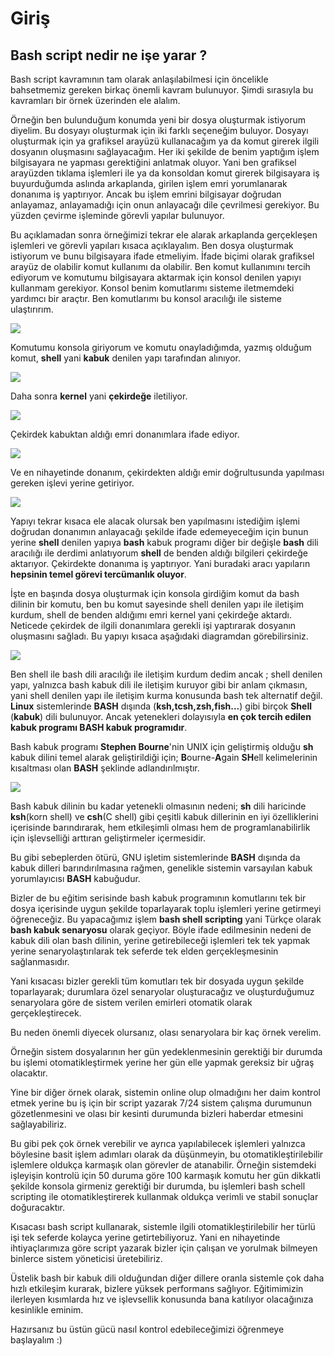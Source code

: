 Giriş
=

Bash script nedir ne işe yarar ?
-

Bash script kavramının tam olarak anlaşılabilmesi için öncelikle bahsetmemiz gereken birkaç önemli kavram bulunuyor. Şimdi sırasıyla bu kavramları bir örnek üzerinden ele alalım.

Örneğin ben bulunduğum konumda yeni bir dosya oluşturmak istiyorum diyelim. Bu dosyayı oluşturmak için iki farklı seçeneğim buluyor. Dosyayı oluşturmak için ya grafiksel arayüzü kullanacağım ya da komut girerek ilgili dosyanın oluşmasını sağlayacağım. Her iki şekilde de benim yaptığım işlem bilgisayara ne yapması gerektiğini anlatmak oluyor. Yani ben grafiksel arayüzden tıklama işlemleri ile ya da konsoldan komut girerek bilgisayara iş buyurduğumda aslında arkaplanda, girilen işlem emri yorumlanarak donanıma iş yaptırıyor. Ancak bu işlem emrini bilgisayar doğrudan anlayamaz,  anlayamadığı için onun anlayacağı dile çevrilmesi gerekiyor. Bu yüzden çevirme işleminde görevli yapılar bulunuyor. 

Bu açıklamadan sonra örneğimizi tekrar ele alarak arkaplanda gerçekleşen işlemleri ve görevli yapıları kısaca açıklayalım.
Ben dosya oluşturmak istiyorum ve bunu bilgisayara ifade etmeliyim. İfade biçimi olarak grafiksel arayüz de olabilir komut kullanımı da olabilir. Ben komut kullanımını tercih ediyorum ve komutumu bilgisayara aktarmak için konsol denilen yapıyı kullanmam gerekiyor. 
Konsol benim komutlarımı sisteme iletmemdeki yardımcı bir araçtır. Ben komutlarımı bu konsol aracılığı ile sisteme ulaştırırım. 

![](https://raw.githubusercontent.com/taylanbildik/bash_script_dersleri/master/img/Giri%C5%9F/komut.png)

Komutumu konsola giriyorum ve komutu onayladığımda, yazmış olduğum komut, **shell** yani **kabuk** denilen yapı tarafından alınıyor. 

![](https://raw.githubusercontent.com/taylanbildik/bash_script_dersleri/master/img/Giri%C5%9F/shell.png)

Daha sonra **kernel** yani **çekirdeğe** iletiliyor. 

![](https://raw.githubusercontent.com/taylanbildik/bash_script_dersleri/master/img/Giri%C5%9F/kernel.png)

Çekirdek kabuktan aldığı emri donanımlara ifade ediyor.

![](https://raw.githubusercontent.com/taylanbildik/bash_script_dersleri/master/img/Giri%C5%9F/hardware.png)

Ve en nihayetinde donanım, çekirdekten aldığı emir doğrultusunda yapılması gereken işlevi yerine getiriyor.

![](https://raw.githubusercontent.com/taylanbildik/bash_script_dersleri/master/img/Giri%C5%9F/file.png)

Yapıyı tekrar kısaca ele alacak olursak ben yapılmasını istediğim işlemi doğrudan donanımın anlayacağı şekilde ifade edemeyeceğim için bunun yerine **shell** denilen yapıya **bash** kabuk programı diğer bir değişle **bash** dili aracılığı ile derdimi anlatıyorum **shell** de benden aldığı bilgileri çekirdeğe aktarıyor. Çekirdekte donanıma iş yaptırıyor. Yani buradaki aracı yapıların **hepsinin temel görevi tercümanlık oluyor**.

İşte en başında dosya oluşturmak için konsola girdiğim komut da bash dilinin bir komutu, ben bu komut sayesinde shell denilen yapı ile iletişim kurdum, shell de benden aldığımı emri kernel yani çekirdeğe aktardı. Neticede çekirdek de ilgili donanımlara gerekli işi yaptırarak dosyanın oluşmasını sağladı. Bu yapıyı kısaca aşağıdaki diagramdan görebilirsiniz.

![](https://raw.githubusercontent.com/taylanbildik/bash_script_dersleri/master/img/Giri%C5%9F/stab.gif)

Ben shell ile bash dili aracılığı ile iletişim kurdum dedim ancak ; shell denilen yapı, yalnızca bash kabuk dili ile iletişim kuruyor gibi bir anlam çıkmasın, yani shell denilen yapı ile iletişim kurma konusunda bash tek alternatif değil. **Linux** sistemlerinde **BASH** dışında (**ksh,tcsh,zsh,fish...**) gibi birçok **Shell** (**kabuk**) dili bulunuyor. Ancak yetenekleri dolayısıyla **en çok tercih edilen kabuk programı BASH kabuk programıdır**. 

Bash kabuk programı **Stephen Bourne**'nin UNIX için geliştirmiş olduğu **sh** kabuk dilini temel alarak geliştirildiği için; **B**ourne-**A**gain **SH**ell kelimelerinin kısaltması olan **BASH** şeklinde adlandırılmıştır. 

![](https://raw.githubusercontent.com/taylanbildik/bash_script_dersleri/master/img/Readme/bash_shell.png)

Bash kabuk dilinin bu kadar yetenekli olmasının nedeni; **sh** dili haricinde **ksh**(korn shell) ve **csh**(C shell) gibi çeşitli kabuk dillerinin en iyi özelliklerini içerisinde barındırarak, hem etkileşimli olması hem de programlanabilirlik için işlevselliği arttıran geliştirmeler içermesidir. 

Bu gibi sebeplerden ötürü, GNU işletim sistemlerinde **BASH** dışında da kabuk dilleri barındırılmasına rağmen, genelikle sistemin varsayılan kabuk yorumlayıcısı **BASH** kabuğudur.

Bizler de bu eğitim serisinde bash kabuk programının komutlarını tek bir dosya içerisinde uygun şekilde toparlayarak toplu işlemleri yerine getirmeyi öğreneceğiz. Bu yapacağımız işlem **bash shell scripting** yani Türkçe olarak **bash kabuk senaryosu** olarak geçiyor. Böyle ifade edilmesinin nedeni de kabuk dili olan bash dilinin, yerine getirebileceği işlemleri tek tek yapmak yerine senaryolaştırılarak tek seferde tek elden gerçekleşmesinin sağlanmasıdır. 

Yani kısacası bizler gerekli tüm komutları tek bir dosyada uygun şekilde toparlayarak; durumlara özel senaryolar oluşturacağız ve oluşturduğumuz senaryolara göre de sistem verilen emirleri otomatik olarak gerçekleştirecek.

Bu neden önemli diyecek olursanız, olası senaryolara bir kaç örnek verelim. 

Örneğin sistem dosyalarının her gün yedeklenmesinin gerektiği bir durumda bu işlemi otomatikleştirmek yerine her gün elle yapmak gereksiz bir uğraş olacaktır. 

Yine bir diğer örnek olarak, sistemin online olup olmadığını her daim kontrol etmek yerine bu iş için bir script yazarak 7/24 sistem çalışma durumunun gözetlenmesini ve olası bir kesinti durumunda bizleri haberdar etmesini sağlayabiliriz. 

Bu gibi pek çok örnek verebilir ve ayrıca yapılabilecek işlemleri yalnızca böylesine basit işlem adımları olarak da düşünmeyin, bu otomatikleştirilebilir işlemlere oldukça karmaşık olan görevler de atanabilir. Örneğin sistemdeki işleyişin kontrolü için 50 duruma göre 100 karmaşık komutu her gün dikkatli şekilde konsola girmeniz gerektiği bir durumda, bu işlemleri bash schell scripting ile otomatikleştirerek kullanmak oldukça verimli ve stabil sonuçlar doğuracaktır.

Kısacası bash script kullanarak, sistemle ilgili otomatikleştirilebilir her türlü işi tek seferde kolayca yerine getirtebiliyoruz.
Yani en nihayetinde ihtiyaçlarımıza göre script yazarak bizler için çalışan ve yorulmak bilmeyen binlerce sistem yöneticisi üretebiliriz. 

Üstelik bash bir kabuk dili olduğundan diğer dillere oranla sistemle çok daha hızlı etkileşim kurarak, bizlere yüksek performans sağlıyor. Eğitimimizin ilerleyen kısımlarda hız ve işlevsellik konusunda bana katılıyor olacağınıza kesinlikle eminim. 

Hazırsanız bu üstün gücü nasıl kontrol edebileceğimizi öğrenmeye başlayalım :)



